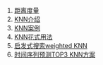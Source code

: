 
1. [距离度量](https://zhuanlan.zhihu.com/p/58819850)
2. [KNN介绍](https://zhuanlan.zhihu.com/p/61341071)
3. [KNN案例]()
4. [KNN花式用法]()
5. [启发式搜索weighted KNN]()
6. [时间序列预测TOP3 KNN方案]()